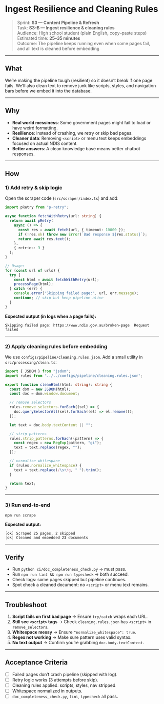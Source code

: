 # Ingest Resilience and Cleaning Rules
> Sprint: **S3 — Content Pipeline & Refresh**  
> Task: **S3-B — Ingest resilience & cleaning rules**  
> Audience: High school student (plain English, copy–paste steps)  
> Estimated time: **25–35 minutes**  
> Outcome: The pipeline keeps running even when some pages fail, and all text is cleaned before embedding.

---

## What
We’re making the pipeline tough (resilient) so it doesn’t break if one page fails. We’ll also clean text to remove junk like scripts, styles, and navigation bars before we embed it into the database.

---

## Why
- **Real world messiness**: Some government pages might fail to load or have weird formatting.  
- **Resilience**: Instead of crashing, we retry or skip bad pages.  
- **Cleaner data**: Removing `<script>` or menu text keeps embeddings focused on actual NDIS content.  
- **Better answers**: A clean knowledge base means better chatbot responses.

---

## How

### 1) Add retry & skip logic
Open the scraper code (`src/scraper/index.ts`) and add:

```ts
import pRetry from "p-retry";

async function fetchWithRetry(url: string) {
  return await pRetry(
    async () => {
      const res = await fetch(url, { timeout: 10000 });
      if (!res.ok) throw new Error(`Bad response ${res.status}`);
      return await res.text();
    },
    { retries: 3 }
  );
}

// Usage:
for (const url of urls) {
  try {
    const html = await fetchWithRetry(url);
    processPage(html);
  } catch (err) {
    console.error("Skipping failed page:", url, err.message);
    continue; // skip but keep pipeline alive
  }
}
```

**Expected output (in logs when a page fails):**
```
Skipping failed page: https://www.ndis.gov.au/broken-page  Request failed
```

---

### 2) Apply cleaning rules before embedding
We use `configs/pipeline/cleaning.rules.json`. Add a small utility in `src/processing/clean.ts`:

```ts
import { JSDOM } from "jsdom";
import rules from "../../configs/pipeline/cleaning.rules.json";

export function cleanHtml(html: string): string {
  const dom = new JSDOM(html);
  const doc = dom.window.document;

  // remove selectors
  rules.remove_selectors.forEach((sel) => {
    doc.querySelectorAll(sel).forEach((el) => el.remove());
  });

  let text = doc.body.textContent || "";

  // strip patterns
  rules.strip_patterns.forEach((pattern) => {
    const regex = new RegExp(pattern, "gi");
    text = text.replace(regex, "");
  });

  // normalize whitespace
  if (rules.normalize_whitespace) {
    text = text.replace(/\s+/g, " ").trim();
  }

  return text;
}
```

---

### 3) Run end-to-end
```bash
npm run scrape
```

**Expected output:**
```
[ok] Scraped 25 pages, 2 skipped
[ok] Cleaned and embedded 23 documents
```

---

## Verify
- Run `python ci/doc_completeness_check.py` → must pass.  
- Run `npm run lint && npm run typecheck` → both succeed.  
- Check logs: some pages skipped but pipeline continues.  
- Spot check a cleaned document: no `<script>` or menu text remains.

---

## Troubleshoot
1. **Script fails on first bad page** → Ensure `try/catch` wraps each URL.  
2. **Still see `<script>` tags** → Check `cleaning.rules.json` has `<script>` in `remove_selectors`.  
3. **Whitespace messy** → Ensure `"normalize_whitespace": true`.  
4. **Regex not working** → Make sure pattern uses valid syntax.  
5. **No text output** → Confirm you’re grabbing `doc.body.textContent`.

---

## Acceptance Criteria
- [ ] Failed pages don’t crash pipeline (skipped with log).  
- [ ] Retry logic works (3 attempts before skip).  
- [ ] Cleaning rules applied: scripts, styles, nav stripped.  
- [ ] Whitespace normalized in outputs.  
- [ ] `doc_completeness_check.py`, `lint`, `typecheck` all pass.  
